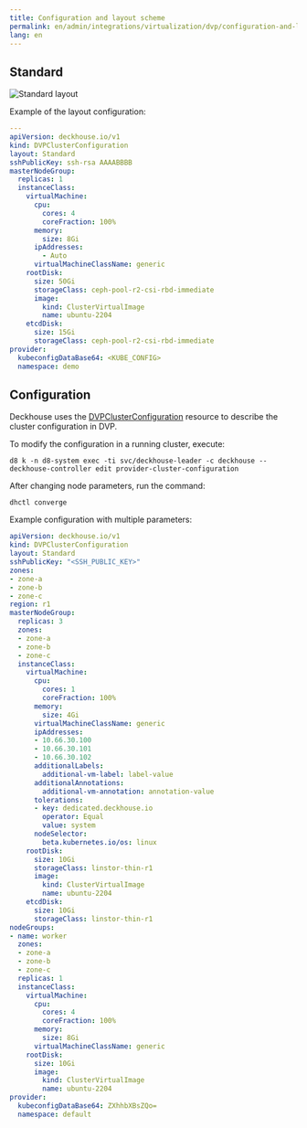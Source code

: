 ```yaml
---
title: Configuration and layout scheme
permalink: en/admin/integrations/virtualization/dvp/configuration-and-layout-scheme.html
lang: en
---
```


## Standard

![Standard layout](../../../../images/cloud-provider-dvp/dvp-standard.png)
<!--- Source: https://www.figma.com/design/T3ycFB7P6vZIL359UJAm7g/%D0%98%D0%BA%D0%BE%D0%BD%D0%BA%D0%B8-%D0%B8-%D1%81%D1%85%D0%B5%D0%BC%D1%8B?node-id=1314-7740&t=5VUUyoMpasR1vVxZ-4 --->

Example of the layout configuration:

```yaml
---
apiVersion: deckhouse.io/v1
kind: DVPClusterConfiguration
layout: Standard
sshPublicKey: ssh-rsa AAAABBBB
masterNodeGroup:
  replicas: 1
  instanceClass:
    virtualMachine:
      cpu:
        cores: 4
        coreFraction: 100%
      memory:
        size: 8Gi
      ipAddresses:
        - Auto
      virtualMachineClassName: generic
    rootDisk:
      size: 50Gi
      storageClass: ceph-pool-r2-csi-rbd-immediate
      image:
        kind: ClusterVirtualImage
        name: ubuntu-2204
    etcdDisk:
      size: 15Gi
      storageClass: ceph-pool-r2-csi-rbd-immediate
provider:
  kubeconfigDataBase64: <KUBE_CONFIG>
  namespace: demo
```

## Configuration

Deckhouse uses the [DVPClusterConfiguration](/modules/cloud-provider-dvp/cluster_configuration.html#dvpclusterconfiguration) resource to describe the cluster configuration in DVP.

To modify the configuration in a running cluster, execute:

```console
d8 k -n d8-system exec -ti svc/deckhouse-leader -c deckhouse -- deckhouse-controller edit provider-cluster-configuration
```

After changing node parameters, run the command:

```console
dhctl converge
```

Example configuration with multiple parameters:

```yaml
apiVersion: deckhouse.io/v1
kind: DVPClusterConfiguration
layout: Standard
sshPublicKey: "<SSH_PUBLIC_KEY>"
zones:
- zone-a
- zone-b
- zone-c
region: r1
masterNodeGroup:
  replicas: 3
  zones:
  - zone-a
  - zone-b
  - zone-c
  instanceClass:
    virtualMachine:
      cpu:
        cores: 1
        coreFraction: 100%
      memory:
        size: 4Gi
      virtualMachineClassName: generic
      ipAddresses:
      - 10.66.30.100
      - 10.66.30.101
      - 10.66.30.102
      additionalLabels:
        additional-vm-label: label-value
      additionalAnnotations:
        additional-vm-annotation: annotation-value
      tolerations:
      - key: dedicated.deckhouse.io
        operator: Equal
        value: system
      nodeSelector:
        beta.kubernetes.io/os: linux
    rootDisk:
      size: 10Gi
      storageClass: linstor-thin-r1
      image:
        kind: ClusterVirtualImage
        name: ubuntu-2204
    etcdDisk:
      size: 10Gi
      storageClass: linstor-thin-r1
nodeGroups:
- name: worker
  zones:
  - zone-a
  - zone-b
  - zone-c
  replicas: 1
  instanceClass:
    virtualMachine:
      cpu:
        cores: 4
        coreFraction: 100%
      memory:
        size: 8Gi
      virtualMachineClassName: generic
    rootDisk:
      size: 10Gi
      image:
        kind: ClusterVirtualImage
        name: ubuntu-2204
provider:
  kubeconfigDataBase64: ZXhhbXBsZQo=
  namespace: default
```
